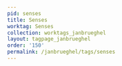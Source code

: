 ```yaml
---
pid: senses
title: Senses
worktag: Senses
collection: worktags_janbrueghel
layout: tagpage_janbrueghel
order: '150'
permalink: /janbrueghel/tags/senses
---
```

